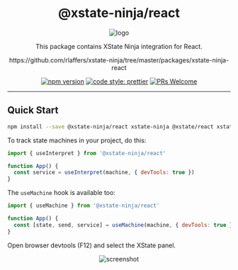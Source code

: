 <div align="center">
  <h1>@xstate-ninja/react</h1>
  <img src="https://user-images.githubusercontent.com/489018/182801436-1a9c7cfd-9c67-4343-a430-17ec63f0ff3b.png" alt="logo" />
  <p>This package contains XState Ninja integration for React.</p>
 https://github.com/rlaffers/xstate-ninja/tree/master/packages/xstate-ninja-react <p>
    <a href="https://npmjs.com/package/@xstate-ninja/react"><img src="https://img.shields.io/npm/v/@xstate-ninja/react" alt="npm version" /></a>
    <a href="https://github.com/prettier/prettier"><img src="https://img.shields.io/badge/code_style-prettier-ff69b4.svg" alt="code style: prettier" /></a>
    <a href="http://makeapullrequest.com"><img src="https://img.shields.io/badge/PRs-welcome-brightgreen.svg?style=flat-square" alt="PRs Welcome" /></a>
  </p>
  <hr/>
</div>

## Quick Start

```bash
npm install --save @xstate-ninja/react xstate-ninja @xstate/react xstate
```

To track state machines in your project, do this:

```javascript
import { useInterpret } from '@xstate-ninja/react'

function App() {
  const service = useInterpret(machine, { devTools: true })
}
```

The `useMachine` hook is available too:

```javascript
import { useMachine } from '@xstate-ninja/react'

function App() {
  const [state, send, service] = useMachine(machine, { devTools: true })
}
```

Open browser devtools (F12) and select the XState panel.

<div align="center">
  <img src="https://user-images.githubusercontent.com/489018/193230455-1499360e-79b4-4e38-903c-befd6d311eb6.png" alt="screenshot" />
</div>
